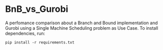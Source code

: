 # BnB_vs_Gurobi
A perfomance comparison about a Branch and Bound implementation and Gurobi using a Single Machine Scheduling problem as Use Case.
To install dependencies, run:
```
pip install -r requirements.txt
```

